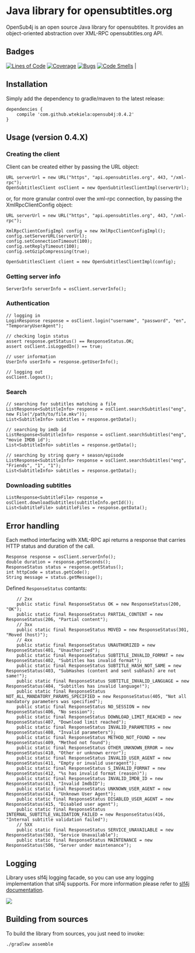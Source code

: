 # Java library for opensubtitles.org

OpenSub4j is an open source Java library for opensubtites. It provides an object-oriented abstraction over XML-RPC opensubtitles.org API.

## Badges

[![Lines of Code](https://sonarcloud.io/api/project_badges/measure?project=wtekiela_opensub4j&metric=ncloc)](https://sonarcloud.io/dashboard?id=wtekiela_opensub4j) [![Coverage](https://sonarcloud.io/api/project_badges/measure?project=wtekiela_opensub4j&metric=coverage)](https://sonarcloud.io/dashboard?id=wtekiela_opensub4j) [![Bugs](https://sonarcloud.io/api/project_badges/measure?project=wtekiela_opensub4j&metric=bugs)](https://sonarcloud.io/dashboard?id=wtekiela_opensub4j) [![Code Smells](https://sonarcloud.io/api/project_badges/measure?project=wtekiela_opensub4j&metric=code_smells)](https://sonarcloud.io/dashboard?id=wtekiela_opensub4j) |

## Installation

Simply add the dependency to gradle/maven to the latest release:

```
dependencies {
    compile 'com.github.wtekiela:opensub4j:0.4.2'
}
```

## Usage (version 0.4.X)

### Creating the client

Client can be created either by passing the URL object:
```
URL serverUrl = new URL("https", "api.opensubtitles.org", 443, "/xml-rpc");
OpenSubtitlesClient osClient = new OpenSubtitlesClientImpl(serverUrl);
```

or, for more granular control over the xml-rpc connection, by passing the XmlRpcClientConfig object:
```
URL serverUrl = new URL("https", "api.opensubtitles.org", 443, "/xml-rpc");

XmlRpcClientConfigImpl config = new XmlRpcClientConfigImpl();
config.setServerURL(serverUrl);
config.setConnectionTimeout(100);
config.setReplyTimeout(100);
config.setGzipCompressing(true);

OpenSubtitlesClient client = new OpenSubtitlesClientImpl(config);
```

### Getting server info

```
ServerInfo serverInfo = osClient.serverInfo();
```

### Authentication

```
// logging in
LoginResponse response = osClient.login("username", "password", "en", "TemporaryUserAgent");

// checking login status
assert response.getStatus() == ResponseStatus.OK;
assert osClient.isLoggedIn() == true;

// user information
UserInfo userInfo = response.getUserInfo();

// logging out
osClient.logout();
```

### Search

```
// searching for subtitles matching a file
ListResponse<SubtitleInfo> response = osClient.searchSubtitles("eng", new File("/path/to/file.mkv"));
List<SubtitleInfo> subtitles = response.getData();

// searching by imdb id
ListResponse<SubtitleInfo> response = osClient.searchSubtitles("eng", "movie IMDB id");
List<SubtitleInfo> subtitles = response.getData();

// searching by string query + season/episode
ListResponse<SubtitleInfo> response = osClient.searchSubtitles("eng", "Friends", "1", "1");
List<SubtitleInfo> subtitles = response.getData();
```

### Downloading subtitles

```
ListResponse<SubtitleFile> response = osClient.downloadSubtitles(subtitleInfo.getId());
List<SubtitleFile> subtitleFiles = response.getData();
```

## Error handling

Each method interfacing with XML-RPC api returns a response that carries HTTP status and duration of the call.

```
Response response = osClient.serverInfo();
double duration = response.getSeconds();
ResponseStatus status = response.getStatus();
int httpCode = status.getCode();
String message = status.getMessage();
```

Defined `ResponseStatus` contants:
```
    // 2xx
    public static final ResponseStatus OK = new ResponseStatus(200, "OK");
    public static final ResponseStatus PARTIAL_CONTENT = new ResponseStatus(206, "Partial content");
    // 3xx
    public static final ResponseStatus MOVED = new ResponseStatus(301, "Moved (host)");
    // 4xx
    public static final ResponseStatus UNAUTHORIZED = new ResponseStatus(401, "Unauthorized");
    public static final ResponseStatus SUBTITLE_INVALID_FORMAT = new ResponseStatus(402, "Subtitles has invalid format");
    public static final ResponseStatus SUBTITLE_HASH_NOT_SAME = new ResponseStatus(403, "SubHashes (content and sent subhash) are not same!");
    public static final ResponseStatus SUBTITLE_INVALID_LANGUAGE = new ResponseStatus(404, "Subtitles has invalid language!");
    public static final ResponseStatus NOT_ALL_MANDATORY_PARAMS_SPECIFIED = new ResponseStatus(405, "Not all mandatory parameters was specified");
    public static final ResponseStatus NO_SESSION = new ResponseStatus(406, "No session");
    public static final ResponseStatus DOWNLOAD_LIMIT_REACHED = new ResponseStatus(407, "Download limit reached");
    public static final ResponseStatus INVALID_PARAMETERS = new ResponseStatus(408, "Invalid parameters");
    public static final ResponseStatus METHOD_NOT_FOUND = new ResponseStatus(409, "Method not found");
    public static final ResponseStatus OTHER_UNKNOWN_ERROR = new ResponseStatus(410, "Other or unknown error");
    public static final ResponseStatus INVALID_USER_AGENT = new ResponseStatus(411, "Empty or invalid useragent");
    public static final ResponseStatus S_INVALID_FORMAT = new ResponseStatus(412, "%s has invalid format (reason)");
    public static final ResponseStatus INVALID_IMDB_ID = new ResponseStatus(413, "Invalid ImdbID");
    public static final ResponseStatus UNKNOWN_USER_AGENT = new ResponseStatus(414, "Unknown User Agent");
    public static final ResponseStatus DISABLED_USER_AGENT = new ResponseStatus(415, "Disabled user agent");
    public static final ResponseStatus INTERNAL_SUBTITLE_VALIDATION_FAILED = new ResponseStatus(416, "Internal subtitle validation failed");
    // 5XX
    public static final ResponseStatus SERVICE_UNAVAILABLE = new ResponseStatus(503, "Service Unavailable");
    public static final ResponseStatus MAINTENANCE = new ResponseStatus(506, "Server under maintenance");
```

## Logging

Library uses slf4j logging facade, so you can use any logging implementation that slf4j supports. For more information please refer to [slf4j documentation](http://www.slf4j.org/manual.html).

![](http://www.slf4j.org/images/concrete-bindings.png)

## Building from sources

To build the library from sources, you just need to invoke:
```
./gradlew assemble
```

